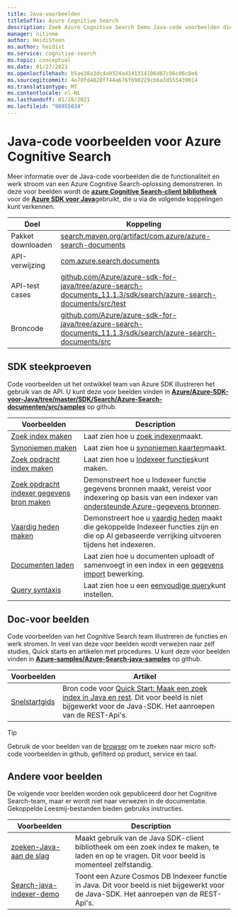 ```yaml
---
title: Java-voorbeelden
titleSuffix: Azure Cognitive Search
description: Zoek Azure Cognitive Search Demo Java-code voorbeelden die gebruikmaken van de Azure .NET SDK voor Java.
manager: nitinme
author: HeidiSteen
ms.author: heidist
ms.service: cognitive-search
ms.topic: conceptual
ms.date: 01/27/2021
ms.openlocfilehash: b5ae38a3dc4a9324a4141314106d67c96c06c8e6
ms.sourcegitcommit: 4e70fd4028ff44a676f698229cb6a3d555439014
ms.translationtype: MT
ms.contentlocale: nl-NL
ms.lasthandoff: 01/28/2021
ms.locfileid: "98955034"
---
```

# <a name="java-code-samples-for-azure-cognitive-search"></a>Java-code voorbeelden voor Azure Cognitive Search

Meer informatie over de Java-code voorbeelden die de functionaliteit en werk stroom van een Azure Cognitive Search-oplossing demonstreren. In deze voor beelden wordt de [**azure Cognitive Search-client bibliotheek**](/java/api/overview/azure/search-documents-readme) voor de [**Azure SDK voor Java**](/azure/developer/java/sdk)gebruikt, die u via de volgende koppelingen kunt verkennen.

| Doel | Koppeling |
|--------|------|
| Pakket downloaden | [search.maven.org/artifact/com.azure/azure-search-documents](https://search.maven.org/artifact/com.azure/azure-search-documents) |
| API-verwijzing | [com.azure.search.documents](/java/api/com.azure.search.documents)  |
| API-test cases | [github.com/Azure/azure-sdk-for-java/tree/azure-search-documents_11.1.3/sdk/search/azure-search-documents/src/test](https://github.com/Azure/azure-sdk-for-java/tree/azure-search-documents_11.1.3/sdk/search/azure-search-documents/src/test) |
| Broncode | [github.com/Azure/azure-sdk-for-java/tree/azure-search-documents_11.1.3/sdk/search/azure-search-documents/src](https://github.com/Azure/azure-sdk-for-java/tree/azure-search-documents_11.1.3/sdk/search/azure-search-documents/src)  |

## <a name="sdk-samples"></a>SDK steekproeven

Code voorbeelden uit het ontwikkel team van Azure SDK illustreren het gebruik van de API. U kunt deze voor beelden vinden in [**Azure/Azure-SDK-voor-Java/tree/master/SDK/Search/Azure-Search-documenten/src/samples**](https://github.com/Azure/azure-sdk-for-java/tree/master/sdk/search/azure-search-documents/src/samples) op github.

| Voorbeelden | Description |
|---------|-------------|
| [Zoek index maken](https://github.com/Azure/azure-sdk-for-java/blob/master/sdk/search/azure-search-documents/src/samples/java/com/azure/search/documents/indexes/CreateIndexExample.java) | Laat zien hoe u [zoek indexen](search-what-is-an-index.md)maakt. |
| [Synoniemen maken](https://github.com/Azure/azure-sdk-for-java/blob/master/sdk/search/azure-search-documents/src/samples/java/com/azure/search/documents/SynonymMapsCreateExample.java) | Laat zien hoe u [synoniemen kaarten](search-synonyms.md)maakt.  |
| [Zoek opdracht index maken](https://github.com/Azure/azure-sdk-for-java/blob/master/sdk/search/azure-search-documents/src/samples/java/com/azure/search/documents/indexes/CreateIndexerExample.java) | Laat zien hoe u [Indexeer functies](search-indexer-overview.md)kunt maken. |
| [Zoek opdracht indexer gegevens bron maken](https://github.com/Azure/azure-sdk-for-java/blob/master/sdk/search/azure-search-documents/src/samples/java/com/azure/search/documents/indexes/DataSourceExample.java) | Demonstreert hoe u Indexeer functie gegevens bronnen maakt, vereist voor indexering op basis van een indexer van [ondersteunde Azure-gegevens bronnen](search-indexer-overview.md#supported-data-sources). |
| [Vaardig heden maken](https://github.com/Azure/azure-sdk-for-java/blob/master/sdk/search/azure-search-documents/src/samples/java/com/azure/search/documents/indexes/CreateSkillsetExample.java) |  Demonstreert hoe u [vaardig heden](cognitive-search-working-with-skillsets.md) maakt die gekoppelde Indexeer functies zijn en die op AI gebaseerde verrijking uitvoeren tijdens het indexeren. |
| [Documenten laden](https://github.com/Azure/azure-sdk-for-java/blob/master/sdk/search/azure-search-documents/src/samples/java/com/azure/search/documents/IndexContentManagementExample.java) | Laat zien hoe u documenten uploadt of samenvoegt in een index in een [gegevens import](search-what-is-data-import.md) bewerking. |
| [Query syntaxis](https://github.com/Azure/azure-sdk-for-java/blob/master/sdk/search/azure-search-documents/src/samples/java/com/azure/search/documents/SearchAsyncWithFullyTypedDocumentsExample.java) | Laat zien hoe u een [eenvoudige query](search-query-overview.md)kunt instellen. |

## <a name="doc-samples"></a>Doc-voor beelden

Code voorbeelden van het Cognitive Search team illustreren de functies en werk stromen. In veel van deze voor beelden wordt verwezen naar zelf studies, Quick starts en artikelen met procedures. U kunt deze voor beelden vinden in [**Azure-samples/Azure-Search-java-samples**](https://github.com/Azure-Samples/azure-search-java-samples) op github.

| Voorbeelden | Artikel | 
|---------|-------------|
| [Snelstartgids](https://github.com/Azure-Samples/azure-search-java-samples/tree/java-rest-api/quickstart) | Bron code voor [Quick Start: Maak een zoek index in Java en rest](search-get-started-java.md). Dit voor beeld is niet bijgewerkt voor de Java-SDK. Het aanroepen van de REST-Api's. |

> [!Tip]
> Gebruik de voor beelden van de [browser](/samples/browse/?languages=java&products=azure-cognitive-search) om te zoeken naar micro soft-code voorbeelden in github, gefilterd op product, service en taal.

## <a name="other-samples"></a>Andere voor beelden

De volgende voor beelden worden ook gepubliceerd door het Cognitive Search-team, maar er wordt niet naar verwezen in de documentatie. Gekoppelde Leesmij-bestanden bieden gebruiks instructies.

| Voorbeelden | Description |
|---------|-------------|
| [zoeken-Java-aan de slag](https://github.com/Azure-Samples/azure-search-java-samples/tree/master/search-java-getting-started) | Maakt gebruik van de Java SDK-client bibliotheek om een zoek index te maken, te laden en op te vragen. Dit voor beeld is momenteel zelfstandig. |
| [Search-java-indexer-demo](https://github.com/Azure-Samples/azure-search-java-samples/tree/java-rest-api/search-java-indexer-demo) | Toont een Azure Cosmos DB Indexeer functie in Java. Dit voor beeld is niet bijgewerkt voor de Java-SDK. Het aanroepen van de REST-Api's.|